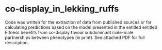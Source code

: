 # co-display_in_lekking_ruffs
Code was written for the extraction of data from published sources or for calculating predictions based on the model presented in the entitled entitled Fitness benefits from co-display favour subdominant male-male partnerships between phenotypes (in print). See attached PDF for full description.
